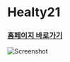 # Healty21

### [홈페이지 바로가기](https://healty21.com/index/)

![Screenshot](https://github.com/kinghong97/healty21/blob/master/static/img/screenshot.png)
